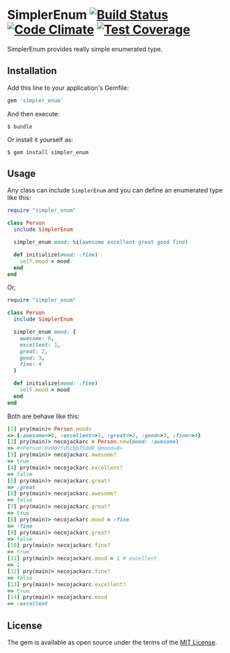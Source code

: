 # SimplerEnum [![Build Status](https://travis-ci.org/necojackarc/simpler_enum.svg?branch=master)](https://travis-ci.org/necojackarc/simpler_enum) [![Code Climate](https://codeclimate.com/github/necojackarc/simpler_enum/badges/gpa.svg)](https://codeclimate.com/github/necojackarc/simpler_enum) [![Test Coverage](https://codeclimate.com/github/necojackarc/simpler_enum/badges/coverage.svg)](https://codeclimate.com/github/necojackarc/simpler_enum/coverage)

SimplerEnum provides really simple enumerated type.

## Installation

Add this line to your application's Gemfile:

```ruby
gem 'simpler_enum'
```

And then execute:

    $ bundle

Or install it yourself as:

    $ gem install simpler_enum

## Usage

Any class can include `SimplerEnum` and you can define an enumerated type like this:

```ruby
require "simpler_enum"

class Person
  include SimplerEnum

  simpler_enum mood: %i(awesome excellent great good fine)

  def initialize(mood: :fine)
    self.mood = mood
  end
end
```

Or,

```ruby
require "simpler_enum"

class Person
  include SimplerEnum

  simpler_enum mood: {
    awesome: 0,
    excellent: 1,
    great: 2,
    good: 3,
    fine: 4
  }

  def initialize(mood: :fine)
    self.mood = mood
  end
end
```

Both are behave like this:

```ruby
[1] pry(main)> Person.moods
=> {:awesome=>0, :excellent=>1, :great=>2, :good=>3, :fine=>4}
[2] pry(main)> necojackarc = Person.new(mood: :awesome)
=> #<Person:0x007fd5cbbf5dd0 @mood=0>
[3] pry(main)> necojackarc.awesome?
=> true
[4] pry(main)> necojackarc.excellent?
=> false
[5] pry(main)> necojackarc.great!
=> :great
[6] pry(main)> necojackarc.awesome?
=> false
[7] pry(main)> necojackarc.great?
=> true
[8] pry(main)> necojackarc.mood = :fine
=> :fine
[9] pry(main)> necojackarc.great?
=> false
[10] pry(main)> necojackarc.fine?
=> true
[11] pry(main)> necojackarc.mood = 1 # excellent
=> 1
[12] pry(main)> necojackarc.fine?
=> false
[13] pry(main)> necojackarc.excellent?
=> true
[14] pry(main)> necojackarc.mood
=> :excellent
```

## License

The gem is available as open source under the terms of the [MIT License](http://opensource.org/licenses/MIT).
